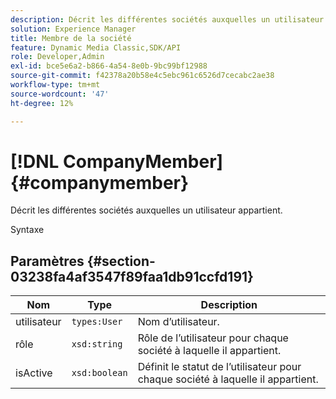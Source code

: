 ```yaml
---
description: Décrit les différentes sociétés auxquelles un utilisateur appartient.
solution: Experience Manager
title: Membre de la société
feature: Dynamic Media Classic,SDK/API
role: Developer,Admin
exl-id: bce5e6a2-b866-4a54-8e0b-9bc99bf12988
source-git-commit: f42378a20b58e4c5ebc961c6526d7cecabc2ae38
workflow-type: tm+mt
source-wordcount: '47'
ht-degree: 12%

---
```


# [!DNL CompanyMember]{#companymember}

Décrit les différentes sociétés auxquelles un utilisateur appartient.

Syntaxe

## Paramètres {#section-03238fa4af3547f89faa1db91ccfd191}

| Nom | Type | Description |
|---|---|---|
| utilisateur | `types:User` | Nom d’utilisateur. |
| rôle | `xsd:string` | Rôle de l’utilisateur pour chaque société à laquelle il appartient. |
| isActive | `xsd:boolean` | Définit le statut de l’utilisateur pour chaque société à laquelle il appartient. |
